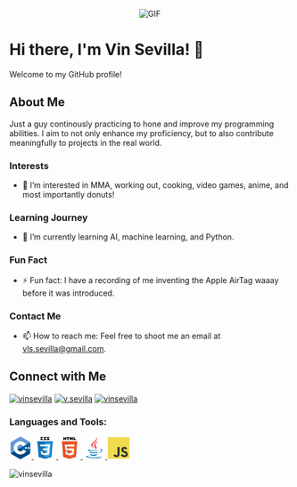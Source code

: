 <p align= 'center'>
  <img alt='GIF' src = 'https://github.com/user-attachments/assets/58a0a492-c01d-4281-809f-1f6ed38fdbc5'/>
</p>

# Hi there, I'm Vin Sevilla! 👋

Welcome to my GitHub profile!

## About Me
Just a guy continously practicing to hone and improve my programming abilities.
I aim to not only enhance my proficiency, but to also contribute meaningfully to projects in the real world.

### Interests
- 👀 I’m interested in MMA, working out, cooking, video games, anime, and most importantly donuts!
  
### Learning Journey
- 🌱 I’m currently learning AI, machine learning, and Python.

### Fun Fact
- ⚡ Fun fact: I have a recording of me inventing the Apple AirTag waaay before it was introduced.

### Contact Me
- 📫 How to reach me: Feel free to shoot me an email at vls.sevilla@gmail.com.

## Connect with Me
<!--[LinkedIn](https://www.linkedin.com/in/venancio-sevilla-4b37802b7/)-->
<!--[Instagram](https://www.instagram.com/v.sevilla/)-->
<p align="left">
<a href="https://www.linkedin.com/in/venancio-sevilla-4b37802b7/" target="_blank"><img align="center" src="https://raw.githubusercontent.com/rahuldkjain/github-profile-readme-generator/master/src/images/icons/Social/linked-in-alt.svg" alt="vinsevilla" height="30" width="40" /></a>
<a href="https://instagram.com/v.sevilla" target="blank"><img align="center" src="https://raw.githubusercontent.com/rahuldkjain/github-profile-readme-generator/master/src/images/icons/Social/instagram.svg" alt="v.sevilla" height="30" width="40" /></a>
<a href="https://www.leetcode.com/vinsevilla" target="blank"><img align="center" src="https://raw.githubusercontent.com/rahuldkjain/github-profile-readme-generator/master/src/images/icons/Social/leet-code.svg" alt="vinsevilla" height="30" width="40" /></a>
</p>

<h3 align="left">Languages and Tools:</h3>
<p align="left"> <a href="https://www.w3schools.com/cpp/" target="_blank" rel="noreferrer"> <img src="https://raw.githubusercontent.com/devicons/devicon/master/icons/cplusplus/cplusplus-original.svg" alt="cplusplus" width="40" height="40"/> </a> <a href="https://www.w3schools.com/css/" target="_blank" rel="noreferrer"> <img src="https://raw.githubusercontent.com/devicons/devicon/master/icons/css3/css3-original-wordmark.svg" alt="css3" width="40" height="40"/> </a> <a href="https://www.w3.org/html/" target="_blank" rel="noreferrer"> <img src="https://raw.githubusercontent.com/devicons/devicon/master/icons/html5/html5-original-wordmark.svg" alt="html5" width="40" height="40"/> </a> <a href="https://www.java.com" target="_blank" rel="noreferrer"> <img src="https://raw.githubusercontent.com/devicons/devicon/master/icons/java/java-original.svg" alt="java" width="40" height="40"/> </a> <a href="https://developer.mozilla.org/en-US/docs/Web/JavaScript" target="_blank" rel="noreferrer"> <img src="https://raw.githubusercontent.com/devicons/devicon/master/icons/javascript/javascript-original.svg" alt="javascript" width="40" height="40"/> </a> </p>

<p><img align="center" src="https://github-readme-stats.vercel.app/api/top-langs?username=vinsevilla&show_icons=true&locale=en&layout=compact" alt="vinsevilla" /></p>



